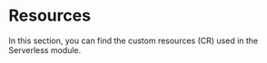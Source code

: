 # Resources

In this section, you can find the custom resources (CR) used in the Serverless module.
